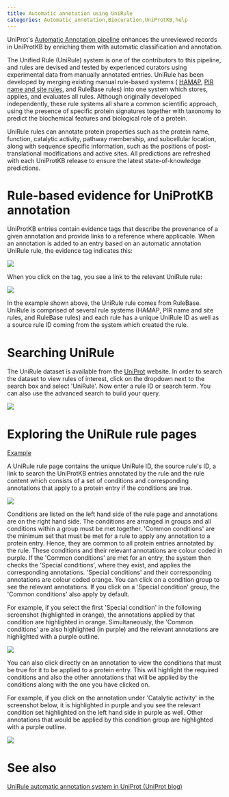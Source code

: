 ```yaml
---
title: Automatic annotation using UniRule
categories: Automatic_annotation,Biocuration,UniProtKB,help
---
```


UniProt's [Automatic Annotation pipeline](https://www.uniprot.org/help/automatic%5Fannotation) enhances the unreviewed records in UniProtKB by enriching them with automatic classification and annotation.

The Unified Rule (UniRule) system is one of the contributors to this pipeline, and rules are devised and tested by experienced curators using experimental data from manually annotated entries. UniRule has been developed by merging existing manual rule-based systems ( [HAMAP](https://hamap.expasy.org/), [PIR name and site rules](https://www.uniprot.org/help/pir%5Frules), and RuleBase rules) into one system which stores, applies, and evaluates all rules. Although originally developed independently, these rule systems all share a common scientific approach, using the presence of specific protein signatures together with taxonomy to predict the biochemical features and biological role of a protein.

UniRule rules can annotate protein properties such as the protein name, function, catalytic activity, pathway membership, and subcellular location, along with sequence specific information, such as the positions of post-translational modifications and active sites. All predictions are refreshed with each UniProtKB release to ensure the latest state-of-knowledge predictions.

# Rule-based evidence for UniProtKB annotation

UniProtKB entries contain evidence tags that describe the provenance of a given annotation and provide links to a reference where applicable. When an annotation is added to an entry based on an automatic annotation UniRule rule, the evidence tag indicates this:

![](https://github.com/ebi-uniprot/uniprot-manual/raw/main/images/unirule_evidence_tag.png)

When you click on the tag, you see a link to the relevant UniRule rule:

![](https://github.com/ebi-uniprot/uniprot-manual/raw/main/images/unirule_evidence_tag_drop.png)

In the example shown above, the UniRule rule comes from RuleBase. UniRule is comprised of several rule systems (HAMAP, PIR name and site rules, and RuleBase rules) and each rule has a unique UniRule ID as well as a source rule ID coming from the system which created the rule.

# Searching UniRule

The UniRule dataset is available from the [UniProt](https://www.uniprot.org/) website. In order to search the dataset to view rules of interest, click on the dropdown next to the search box and select 'UniRule'. Now enter a rule ID or search term. You can also use the advanced search to build your query.

![](https://github.com/ebi-uniprot/uniprot-manual/raw/main/images/search_dropdown.png)

# Exploring the UniRule rule pages

[Example](https://www.uniprot.org/unirule/UR000124451)

A UniRule rule page contains the unique UniRule ID, the source rule's ID, a link to search the UniProtKB entries annotated by the rule and the rule content which consists of a set of conditions and corresponding annotations that apply to a protein entry if the conditions are true.

![](https://github.com/ebi-uniprot/uniprot-manual/raw/main/images/unirule_rule.png)

Conditions are listed on the left hand side of the rule page and annotations are on the right hand side. The conditions are arranged in groups and all conditions within a group must be met together. 'Common conditions' are the minimum set that must be met for a rule to apply any annotation to a protein entry. Hence, they are common to all protein entries annotated by the rule. These conditions and their relevant annotations are colour coded in purple. If the 'Common conditions' are met for an entry, the system then checks the 'Special conditions', where they exist, and applies the corresponding annotations. 'Special conditions' and their corresponding annotations are colour coded orange. You can click on a condition group to see the relevant annotations. If you click on a 'Special condition' group, the 'Common conditions' also apply by default.

For example, if you select the first 'Special condition' in the following screenshot (highlighted in orange), the annotations applied by that condition are highlighted in orange. Simultaneously, the 'Common conditions' are also highlighted (in purple) and the relevant annotations are highlighted with a purple outline.

![](https://github.com/ebi-uniprot/uniprot-manual/raw/main/images/unirule_special.png)

You can also click directly on an annotation to view the conditions that must be true for it to be applied to a protein entry. This will highlight the required conditions and also the other annotations that will be applied by the conditions along with the one you have clicked on.

For example, if you click on the annotation under 'Catalytic activity' in the screenshot below, it is highlighted in purple and you see the relevant condition set highlighted on the left hand side in purple as well. Other annotations that would be applied by this condition group are highlighted with a purple outline.

![](https://github.com/ebi-uniprot/uniprot-manual/raw/main/images/unirule_annotation.png)

# See also

[UniRule automatic annotation system in UniProt (UniProt blog)](https://insideuniprot.blogspot.com/2015/11/)
